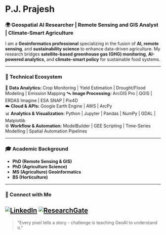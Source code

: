 # P.J. Prajesh

### 🌍 Geospatial AI Researcher | Remote Sensing and GIS Analyst | Climate-Smart Agriculture

I am a **Geoinformatics professional** specializing in the fusion of **AI, remote sensing**, and **sustainability science** to enhance data-driven agriculture. My research bridges **satellite-based greenhouse gas (GHG) monitoring**, **AI-powered analytics**, and **climate-smart policy** for sustainable food systems.

---

### 🧠 Technical Ecosystem

🤖 **Data Analytics:** Crop Monitoring | Yield Estimation | Drought/Flood Modeling | Emission Mapping
🛰️ **Image Processing:** ArcGIS Pro | QGIS | ERDAS Imagine | ESA SNAP | Pix4D  
☁️ **Cloud & APIs:** Google Earth Engine | AWS | ArcPy  
📊 **Analytics & Visualization:** Python | Jupyter | Pandas | NumPy | GDAL | Matplotlib  
⚙️ **Workflow & Automation:** ModelBuilder | GEE Scripting | Time-Series Modelling | Spatial Automation Pipelines

---

### 🎓 Academic Background
- **PhD (Remote Sensing & GIS)**
- **PhD (Agriculture Science)**  
- **MS (Agriculture) Geoinformatics** 
- **BS (Horticulture)**

---

### 🤝 Connect with Me
[![LinkedIn](https://img.shields.io/badge/LinkedIn-blue?style=for-the-badge&logo=linkedin)](https://www.linkedin.com/in/pj-prajesh)
[![ResearchGate](https://img.shields.io/badge/ResearchGate-00CCBB?style=for-the-badge&logo=researchgate&logoColor=white)](https://www.researchgate.net/profile/Pj-Prajesh)
---

> “Every pixel tells a story - challenge is teaching GeoAI to understand it.”
